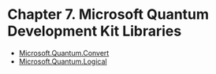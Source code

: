 ﻿# Chapter 7. Microsoft Quantum Development Kit Libraries

* [Microsoft.Quantum.Convert](./Convert.qs)
* [Microsoft.Quantum.Logical](./Logical.qs)
